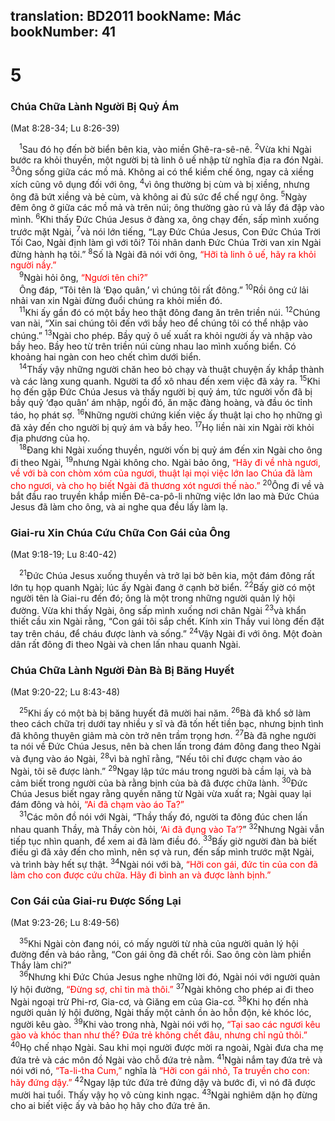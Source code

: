 translation: BD2011
bookName: Mác 
bookNumber: 41
-------

<div class="title"><h1>5</h1><h3>Chúa Chữa Lành Người Bị Quỷ Ám</h3><p>(Mat 8:28-34; Lu 8:26-39)</p></div>
<span class="verse mac_5_1"> <sup>1</sup>Sau đó họ đến bờ biển bên kia, vào miền Ghê-ra-sê-nê. </span>
<span class="verse mac_5_2"><sup>2</sup>Vừa khi Ngài bước ra khỏi thuyền, một người bị tà linh ô uế nhập từ nghĩa địa ra đón Ngài. </span>
<span class="verse mac_5_3"><sup>3</sup>Ông sống giữa các mồ mả. Không ai có thể kiềm chế ông, ngay cả xiềng xích cũng vô dụng đối với ông, </span>
<span class="verse mac_5_4"><sup>4</sup>vì ông thường bị cùm và bị xiềng, nhưng ông đã bứt xiềng và bẻ cùm, và không ai đủ sức để chế ngự ông. </span>
<span class="verse mac_5_5"><sup>5</sup>Ngày đêm ông ở giữa các mồ mả và trên núi; ông thường gào rú và lấy đá đập vào mình. </span>
<span class="verse mac_5_6"><sup>6</sup>Khi thấy Ðức Chúa Jesus ở đàng xa, ông chạy đến, sấp mình xuống trước mặt Ngài, </span>
<span class="verse mac_5_7"><sup>7</sup>và nói lớn tiếng, “Lạy Ðức Chúa Jesus, Con Ðức Chúa Trời Tối Cao, Ngài định làm gì với tôi? Tôi nhân danh Ðức Chúa Trời van xin Ngài đừng hành hạ tôi.” </span>
<span class="verse mac_5_8"><sup>8</sup>Số là Ngài đã nói với ông, <font color="red">“Hỡi tà linh ô uế, hãy ra khỏi người nầy.” </font><br/></span>
<span class="verse mac_5_9"> <sup>9</sup>Ngài hỏi ông, <font color="red">“Ngươi tên chi?”</font><br/> Ông đáp, “Tôi tên là ‘Ðạo quân,’ vì chúng tôi rất đông.” </span>
<span class="verse mac_5_10"><sup>10</sup>Rồi ông cứ lải nhải van xin Ngài đừng đuổi chúng ra khỏi miền đó.<br/></span>
<span class="verse mac_5_11"> <sup>11</sup>Khi ấy gần đó có một bầy heo thật đông đang ăn trên triền núi. </span>
<span class="verse mac_5_12"><sup>12</sup>Chúng van nài, “Xin sai chúng tôi đến với bầy heo để chúng tôi có thể nhập vào chúng.” </span>
<span class="verse mac_5_13"><sup>13</sup>Ngài cho phép. Bầy quỷ ô uế xuất ra khỏi người ấy và nhập vào bầy heo. Bầy heo từ trên triền núi cùng nhau lao mình xuống biển. Có khoảng hai ngàn con heo chết chìm dưới biển.<br/></span>
<span class="verse mac_5_14"> <sup>14</sup>Thấy vậy những người chăn heo bỏ chạy và thuật chuyện ấy khắp thành và các làng xung quanh. Người ta đổ xô nhau đến xem việc đã xảy ra. </span>
<span class="verse mac_5_15"><sup>15</sup>Khi họ đến gặp Ðức Chúa Jesus và thấy người bị quỷ ám, tức người vốn đã bị bầy quỷ ‘đạo quân’ ám nhập, ngồi đó, ăn mặc đàng hoàng, và đầu óc tỉnh táo, họ phát sợ. </span>
<span class="verse mac_5_16"><sup>16</sup>Những người chứng kiến việc ấy thuật lại cho họ những gì đã xảy đến cho người bị quỷ ám và bầy heo. </span>
<span class="verse mac_5_17"><sup>17</sup>Họ liền nài xin Ngài rời khỏi địa phương của họ.<br/></span>
<span class="verse mac_5_18"> <sup>18</sup>Ðang khi Ngài xuống thuyền, người vốn bị quỷ ám đến xin Ngài cho ông đi theo Ngài, </span>
<span class="verse mac_5_19"><sup>19</sup>nhưng Ngài không cho. Ngài bảo ông, <font color="red">“Hãy đi về nhà ngươi, về với bà con chòm xóm của ngươi, thuật lại mọi việc lớn lao Chúa đã làm cho ngươi, và cho họ biết Ngài đã thương xót ngươi thế nào.” </font></span>
<span class="verse mac_5_20"><sup>20</sup>Ông đi về và bắt đầu rao truyền khắp miền Ðê-ca-pô-li những việc lớn lao mà Ðức Chúa Jesus đã làm cho ông, và ai nghe qua đều lấy làm lạ.<br/></span>
<div class="title"><h3>Giai-ru Xin Chúa Cứu Chữa Con Gái của Ông</h3><p>(Mat 9:18-19; Lu 8:40-42)</p></div>
<span class="verse mac_5_21"> <sup>21</sup>Ðức Chúa Jesus xuống thuyền và trở lại bờ bên kia, một đám đông rất lớn tụ họp quanh Ngài; lúc ấy Ngài đang ở cạnh bờ biển. </span>
<span class="verse mac_5_22"><sup>22</sup>Bấy giờ có một người tên là Giai-ru đến đó; ông là một trong những người quản lý hội đường. Vừa khi thấy Ngài, ông sấp mình xuống nơi chân Ngài </span>
<span class="verse mac_5_23"><sup>23</sup>và khẩn thiết cầu xin Ngài rằng, “Con gái tôi sắp chết. Kính xin Thầy vui lòng đến đặt tay trên cháu, để cháu được lành và sống.” </span>
<span class="verse mac_5_24"><sup>24</sup>Vậy Ngài đi với ông. Một đoàn dân rất đông đi theo Ngài và chen lấn nhau quanh Ngài.<br/></span>
<div class="title"><h3>Chúa Chữa Lành Người Ðàn Bà Bị Băng Huyết</h3><p>(Mat 9:20-22; Lu 8:43-48)</p></div>
<span class="verse mac_5_25"> <sup>25</sup>Khi ấy có một bà bị băng huyết đã mười hai năm. </span>
<span class="verse mac_5_26"><sup>26</sup>Bà đã khổ sở làm theo cách chữa trị dưới tay nhiều y sĩ và đã tốn hết tiền bạc, nhưng bịnh tình đã không thuyên giảm mà còn trở nên trầm trọng hơn. </span>
<span class="verse mac_5_27"><sup>27</sup>Bà đã nghe người ta nói về Ðức Chúa Jesus, nên bà chen lấn trong đám đông đang theo Ngài và đụng vào áo Ngài, </span>
<span class="verse mac_5_28"><sup>28</sup>vì bà nghĩ rằng, “Nếu tôi chỉ được chạm vào áo Ngài, tôi sẽ được lành.” </span>
<span class="verse mac_5_29"><sup>29</sup>Ngay lập tức máu trong người bà cầm lại, và bà cảm biết trong người của bà rằng bịnh của bà đã được chữa lành. </span>
<span class="verse mac_5_30"><sup>30</sup>Ðức Chúa Jesus biết ngay rằng quyền năng từ Ngài vừa xuất ra; Ngài quay lại đám đông và hỏi, <font color="red">“Ai đã chạm vào áo Ta?”</font><br/></span>
<span class="verse mac_5_31"> <sup>31</sup>Các môn đồ nói với Ngài, “Thầy thấy đó, người ta đông đúc chen lấn nhau quanh Thầy, mà Thầy còn hỏi, <font color="red">‘Ai đã đụng vào Ta’?</font>” </span>
<span class="verse mac_5_32"><sup>32</sup>Nhưng Ngài vẫn tiếp tục nhìn quanh, để xem ai đã làm điều đó. </span>
<span class="verse mac_5_33"><sup>33</sup>Bấy giờ người đàn bà biết điều gì đã xảy đến cho mình, nên sợ và run, đến sấp mình trước mặt Ngài, và trình bày hết sự thật. </span>
<span class="verse mac_5_34"><sup>34</sup>Ngài nói với bà, <font color="red">“Hỡi con gái, đức tin của con đã làm cho con được cứu chữa. Hãy đi bình an và được lành bịnh.”</font><br/></span>
<div class="title"><h3>Con Gái của Giai-ru Ðược Sống Lại</h3><p>(Mat 9:23-26; Lu 8:49-56)</p></div>
<span class="verse mac_5_35"> <sup>35</sup>Khi Ngài còn đang nói, có mấy người từ nhà của người quản lý hội đường đến và báo rằng, “Con gái ông đã chết rồi. Sao ông còn làm phiền Thầy làm chi?”<br/></span>
<span class="verse mac_5_36"> <sup>36</sup>Nhưng khi Ðức Chúa Jesus nghe những lời đó, Ngài nói với người quản lý hội đường, <font color="red">“Ðừng sợ, chỉ tin mà thôi.” </font></span>
<span class="verse mac_5_37"><sup>37</sup>Ngài không cho phép ai đi theo Ngài ngoại trừ Phi-rơ, Gia-cơ, và Giăng em của Gia-cơ. </span>
<span class="verse mac_5_38"><sup>38</sup>Khi họ đến nhà người quản lý hội đường, Ngài thấy một cảnh ồn ào hỗn độn, kẻ khóc lóc, người kêu gào. </span>
<span class="verse mac_5_39"><sup>39</sup>Khi vào trong nhà, Ngài nói với họ, <font color="red">“Tại sao các ngươi kêu gào và khóc than như thế? Ðứa trẻ không chết đâu, nhưng chỉ ngủ thôi.” </font></span>
<span class="verse mac_5_40"><sup>40</sup>Họ chế nhạo Ngài. Sau khi mọi người được mời ra ngoài, Ngài đưa cha mẹ đứa trẻ và các môn đồ Ngài vào chỗ đứa trẻ nằm. </span>
<span class="verse mac_5_41"><sup>41</sup>Ngài nắm tay đứa trẻ và nói với nó, <font color="red">“Ta-li-tha Cum,” </font>nghĩa là <font color="red">“Hỡi con gái nhỏ, Ta truyền cho con: hãy đứng dậy.” </font></span>
<span class="verse mac_5_42"><sup>42</sup>Ngay lập tức đứa trẻ đứng dậy và bước đi, vì nó đã được mười hai tuổi. Thấy vậy họ vô cùng kinh ngạc. </span>
<span class="verse mac_5_43"><sup>43</sup>Ngài nghiêm dặn họ đừng cho ai biết việc ấy và bảo họ hãy cho đứa trẻ ăn.<br/></span>
